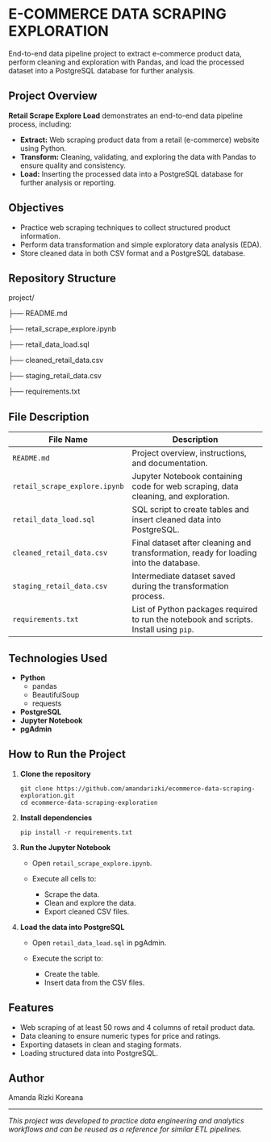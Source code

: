 # E-COMMERCE DATA SCRAPING EXPLORATION
End-to-end data pipeline project to extract e-commerce product data, perform cleaning and exploration with Pandas, and load the processed dataset into a PostgreSQL database for further analysis.

## Project Overview
**Retail Scrape Explore Load** demonstrates an end-to-end data pipeline process, including:
- **Extract:** Web scraping product data from a retail (e-commerce) website using Python.
- **Transform:** Cleaning, validating, and exploring the data with Pandas to ensure quality and consistency.
- **Load:** Inserting the processed data into a PostgreSQL database for further analysis or reporting.

## Objectives
- Practice web scraping techniques to collect structured product information.
- Perform data transformation and simple exploratory data analysis (EDA).
- Store cleaned data in both CSV format and a PostgreSQL database.

## Repository Structure
project/

├── README.md

├── retail_scrape_explore.ipynb

├── retail_data_load.sql

├── cleaned_retail_data.csv

├── staging_retail_data.csv

├── requirements.txt

## File Description
| File Name                     | Description                                                                            |
| ----------------------------- | -------------------------------------------------------------------------------------- |
| `README.md`                   | Project overview, instructions, and documentation.                                     |
| `retail_scrape_explore.ipynb` | Jupyter Notebook containing code for web scraping, data cleaning, and exploration.     |
| `retail_data_load.sql`        | SQL script to create tables and insert cleaned data into PostgreSQL.                   |
| `cleaned_retail_data.csv`     | Final dataset after cleaning and transformation, ready for loading into the database.  |
| `staging_retail_data.csv`     | Intermediate dataset saved during the transformation process.                          |
| `requirements.txt`            | List of Python packages required to run the notebook and scripts. Install using `pip`. |

## Technologies Used

* **Python**
  * pandas
  * BeautifulSoup
  * requests
* **PostgreSQL**
* **Jupyter Notebook**
* **pgAdmin**

## How to Run the Project

1. **Clone the repository**

   ```
   git clone https://github.com/amandarizki/ecommerce-data-scraping-exploration.git
   cd ecommerce-data-scraping-exploration
   ```

2. **Install dependencies**

   ```
   pip install -r requirements.txt
   ```

3. **Run the Jupyter Notebook**

   * Open `retail_scrape_explore.ipynb`.
   * Execute all cells to:

     * Scrape the data.
     * Clean and explore the data.
     * Export cleaned CSV files.

4. **Load the data into PostgreSQL**

   * Open `retail_data_load.sql` in pgAdmin.
   * Execute the script to:

     * Create the table.
     * Insert data from the CSV files.

## Features

* Web scraping of at least 50 rows and 4 columns of retail product data.
* Data cleaning to ensure numeric types for price and ratings.
* Exporting datasets in clean and staging formats.
* Loading structured data into PostgreSQL.

## Author

Amanda Rizki Koreana

---

*This project was developed to practice data engineering and analytics workflows and can be reused as a reference for similar ETL pipelines.*

```
